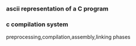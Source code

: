 
### ascii representation of a C program

### c compilation system
preprocessing,compilation,assembly,linking phases
